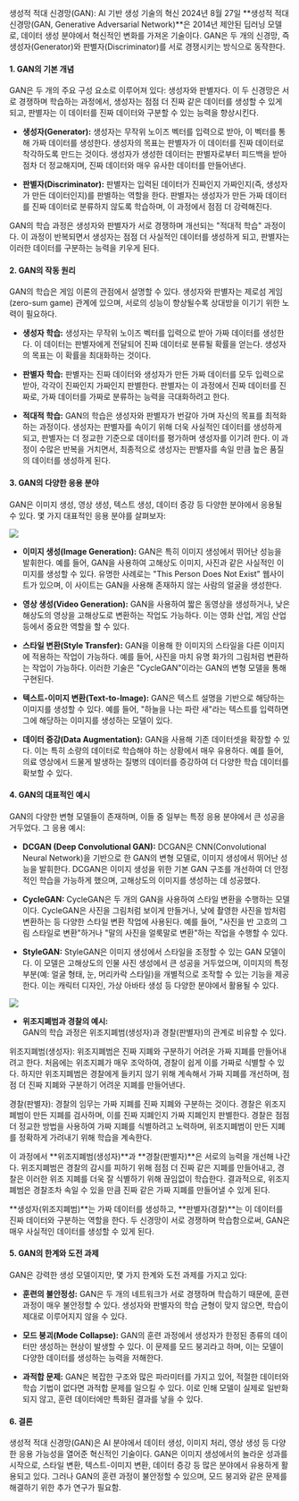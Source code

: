 생성적 적대 신경망(GAN): AI 기반 생성 기술의 혁신
2024년 8월 27일
**생성적 적대 신경망(GAN, Generative Adversarial Network)**은 2014년 제안된 딥러닝 모델로, 데이터 생성 분야에서 혁신적인 변화를 가져온 기술이다. GAN은 두 개의 신경망, 즉 생성자(Generator)와 판별자(Discriminator)를 서로 경쟁시키는 방식으로 동작한다.

#### 1. GAN의 기본 개념
GAN은 두 개의 주요 구성 요소로 이루어져 있다: 생성자와 판별자다. 이 두 신경망은 서로 경쟁하며 학습하는 과정에서, 생성자는 점점 더 진짜 같은 데이터를 생성할 수 있게 되고, 판별자는 이 데이터를 진짜 데이터와 구분할 수 있는 능력을 향상시킨다.

- **생성자(Generator):** 
  생성자는 무작위 노이즈 벡터를 입력으로 받아, 이 벡터를 통해 가짜 데이터를 생성한다. 생성자의 목표는 판별자가 이 데이터를 진짜 데이터로 착각하도록 만드는 것이다. 생성자가 생성한 데이터는 판별자로부터 피드백을 받아 점차 더 정교해지며, 진짜 데이터와 매우 유사한 데이터를 만들어낸다.

- **판별자(Discriminator):** 
  판별자는 입력된 데이터가 진짜인지 가짜인지(즉, 생성자가 만든 데이터인지)를 판별하는 역할을 한다. 판별자는 생성자가 만든 가짜 데이터를 진짜 데이터로 분류하지 않도록 학습하며, 이 과정에서 점점 더 강력해진다.

GAN의 학습 과정은 생성자와 판별자가 서로 경쟁하며 개선되는 "적대적 학습" 과정이다. 이 과정이 반복되면서 생성자는 점점 더 사실적인 데이터를 생성하게 되고, 판별자는 이러한 데이터를 구분하는 능력을 키우게 된다.

#### 2. GAN의 작동 원리
GAN의 학습은 게임 이론의 관점에서 설명할 수 있다. 생성자와 판별자는 제로섬 게임(zero-sum game) 관계에 있으며, 서로의 성능이 향상될수록 상대방을 이기기 위한 노력이 필요하다.

- **생성자 학습:** 
  생성자는 무작위 노이즈 벡터를 입력으로 받아 가짜 데이터를 생성한다. 이 데이터는 판별자에게 전달되어 진짜 데이터로 분류될 확률을 얻는다. 생성자의 목표는 이 확률을 최대화하는 것이다.

- **판별자 학습:** 
  판별자는 진짜 데이터와 생성자가 만든 가짜 데이터를 모두 입력으로 받아, 각각이 진짜인지 가짜인지 판별한다. 판별자는 이 과정에서 진짜 데이터를 진짜로, 가짜 데이터를 가짜로 분류하는 능력을 극대화하려고 한다.

- **적대적 학습:** 
  GAN의 학습은 생성자와 판별자가 번갈아 가며 자신의 목표를 최적화하는 과정이다. 생성자는 판별자를 속이기 위해 더욱 사실적인 데이터를 생성하게 되고, 판별자는 더 정교한 기준으로 데이터를 평가하며 생성자를 이기려 한다. 이 과정이 수많은 반복을 거치면서, 최종적으로 생성자는 판별자를 속일 만큼 높은 품질의 데이터를 생성하게 된다.

#### 3. GAN의 다양한 응용 분야
GAN은 이미지 생성, 영상 생성, 텍스트 생성, 데이터 증강 등 다양한 분야에서 응용될 수 있다. 몇 가지 대표적인 응용 분야를 살펴보자:

![](https://velog.velcdn.com/images/sgt-cho/post/60ea9c81-82ee-446c-83af-c22ba2f1c7d4/image.png)


- **이미지 생성(Image Generation):** 
  GAN은 특히 이미지 생성에서 뛰어난 성능을 발휘한다. 예를 들어, GAN을 사용하여 고해상도 이미지, 사진과 같은 사실적인 이미지를 생성할 수 있다. 유명한 사례로는 "This Person Does Not Exist" 웹사이트가 있으며, 이 사이트는 GAN을 사용해 존재하지 않는 사람의 얼굴을 생성한다.

- **영상 생성(Video Generation):** 
  GAN을 사용하여 짧은 동영상을 생성하거나, 낮은 해상도의 영상을 고해상도로 변환하는 작업도 가능하다. 이는 영화 산업, 게임 산업 등에서 중요한 역할을 할 수 있다.

- **스타일 변환(Style Transfer):** 
  GAN을 이용해 한 이미지의 스타일을 다른 이미지에 적용하는 작업이 가능하다. 예를 들어, 사진을 마치 유명 화가의 그림처럼 변환하는 작업이 가능하다. 이러한 기술은 "CycleGAN"이라는 GAN의 변형 모델을 통해 구현된다.

- **텍스트-이미지 변환(Text-to-Image):** 
  GAN은 텍스트 설명을 기반으로 해당하는 이미지를 생성할 수 있다. 예를 들어, "하늘을 나는 파란 새"라는 텍스트를 입력하면 그에 해당하는 이미지를 생성하는 모델이 있다.

- **데이터 증강(Data Augmentation):** 
  GAN을 사용해 기존 데이터셋을 확장할 수 있다. 이는 특히 소량의 데이터로 학습해야 하는 상황에서 매우 유용하다. 예를 들어, 의료 영상에서 드물게 발생하는 질병의 데이터를 증강하여 더 다양한 학습 데이터를 확보할 수 있다.

#### 4. GAN의 대표적인 예시
GAN의 다양한 변형 모델들이 존재하며, 이들 중 일부는 특정 응용 분야에서 큰 성공을 거두었다. 그 응용 예시:

- **DCGAN (Deep Convolutional GAN):** 
  DCGAN은 CNN(Convolutional Neural Network)을 기반으로 한 GAN의 변형 모델로, 이미지 생성에서 뛰어난 성능을 발휘한다. DCGAN은 이미지 생성을 위한 기본 GAN 구조를 개선하여 더 안정적인 학습을 가능하게 했으며, 고해상도의 이미지를 생성하는 데 성공했다.

- **CycleGAN:** 
  CycleGAN은 두 개의 GAN을 사용하여 스타일 변환을 수행하는 모델이다. CycleGAN은 사진을 그림처럼 보이게 만들거나, 낮에 촬영한 사진을 밤처럼 변환하는 등 다양한 스타일 변환 작업에 사용된다. 예를 들어, "사진을 반 고흐의 그림 스타일로 변환"하거나 "말의 사진을 얼룩말로 변환"하는 작업을 수행할 수 있다.

- **StyleGAN:** 
  StyleGAN은 이미지 생성에서 스타일을 조정할 수 있는 GAN 모델이다. 이 모델은 고해상도의 인물 사진 생성에서 큰 성공을 거두었으며, 이미지의 특정 부분(예: 얼굴 형태, 눈, 머리카락 스타일)을 개별적으로 조작할 수 있는 기능을 제공한다. 이는 캐릭터 디자인, 가상 아바타 생성 등 다양한 분야에서 활용될 수 있다.
  
![](https://velog.velcdn.com/images/sgt-cho/post/f3fde161-b89d-467d-80c9-e5f5ddc9d44e/image.png)

  
- **위조지폐범과 경찰의 예시:**  
  GAN의 학습 과정은 위조지폐범(생성자)과 경찰(판별자)의 관계로 비유할 수 있다.

 위조지폐범(생성자): 위조지폐범은 진짜 지폐와 구분하기 어려운 가짜 지폐를 만들어내려고 한다. 처음에는 위조지폐가 매우 조악하여, 경찰이 쉽게 이를 가짜로 식별할 수 있다. 하지만 위조지폐범은 경찰에게 들키지 않기 위해 계속해서 가짜 지폐를 개선하며, 점점 더 진짜 지폐와 구분하기 어려운 지폐를 만들어낸다.

 경찰(판별자): 경찰의 임무는 가짜 지폐를 진짜 지폐와 구분하는 것이다. 경찰은 위조지폐범이 만든 지폐를 검사하며, 이를 진짜 지폐인지 가짜 지폐인지 판별한다. 경찰은 점점 더 정교한 방법을 사용하여 가짜 지폐를 식별하려고 노력하며, 위조지폐범이 만든 지폐를 정확하게 가려내기 위해 학습을 계속한다.

 이 과정에서 **위조지폐범(생성자)**과 **경찰(판별자)**은 서로의 능력을 개선해 나간다. 위조지폐범은 경찰의 감시를 피하기 위해 점점 더 진짜 같은 지폐를 만들어내고, 경찰은 이러한 위조 지폐를 더욱 잘 식별하기 위해 끊임없이 학습한다. 결과적으로, 위조지폐범은 경찰조차 속일 수 있을 만큼 진짜 같은 가짜 지폐를 만들어낼 수 있게 된다.

 **생성자(위조지폐범)**는 가짜 데이터를 생성하고, **판별자(경찰)**는 이 데이터를 진짜 데이터와 구분하는 역할을 한다. 두 신경망이 서로 경쟁하며 학습함으로써, GAN은 매우 사실적인 데이터를 생성할 수 있게 된다.

#### 5. GAN의 한계와 도전 과제
GAN은 강력한 생성 모델이지만, 몇 가지 한계와 도전 과제를 가지고 있다:

- **훈련의 불안정성:** 
  GAN은 두 개의 네트워크가 서로 경쟁하며 학습하기 때문에, 훈련 과정이 매우 불안정할 수 있다. 생성자와 판별자의 학습 균형이 맞지 않으면, 학습이 제대로 이루어지지 않을 수 있다.

- **모드 붕괴(Mode Collapse):** 
  GAN의 훈련 과정에서 생성자가 한정된 종류의 데이터만 생성하는 현상이 발생할 수 있다. 이 문제를 모드 붕괴라고 하며, 이는 모델이 다양한 데이터를 생성하는 능력을 저해한다.

- **과적합 문제:** 
  GAN은 복잡한 구조와 많은 파라미터를 가지고 있어, 적절한 데이터와 학습 기법이 없다면 과적합 문제를 일으킬 수 있다. 이로 인해 모델이 실제로 일반화되지 않고, 훈련 데이터에만 특화된 결과를 낳을 수 있다.

#### 6. 결론
생성적 적대 신경망(GAN)은 AI 분야에서 데이터 생성, 이미지 처리, 영상 생성 등 다양한 응용 가능성을 열어준 혁신적인 기술이다. GAN은 이미지 생성에서의 놀라운 성과를 시작으로, 스타일 변환, 텍스트-이미지 변환, 데이터 증강 등 많은 분야에서 유용하게 활용되고 있다. 그러나 GAN의 훈련 과정이 불안정할 수 있으며, 모드 붕괴와 같은 문제를 해결하기 위한 추가 연구가 필요함.